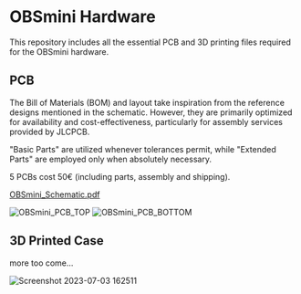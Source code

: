 # OBSmini Hardware
This repository includes all the essential PCB and 3D printing files required for the OBSmini hardware.



## PCB

The Bill of Materials (BOM) and layout take inspiration from the reference designs mentioned in the schematic. 
However, they are primarily optimized for availability and cost-effectiveness, particularly for assembly services provided by JLCPCB.

"Basic Parts" are utilized whenever tolerances permit, while "Extended Parts" are employed only when absolutely necessary.

5 PCBs cost 50€ (including parts, assembly and shipping).

[OBSmini_Schematic.pdf](https://github.com/MegaC-C/OBSmini_hardware/files/11957442/OBSmini_PCB.pdf)

![OBSmini_PCB_TOP](https://github.com/MegaC-C/OBSmini_hardware/assets/59622754/084783b6-e975-47cb-9078-59f3e9be8290)
![OBSmini_PCB_BOTTOM](https://github.com/MegaC-C/OBSmini_hardware/assets/59622754/677102eb-12ff-4518-bbf8-132eba382837)





## 3D Printed Case

more too come...

![Screenshot 2023-07-03 162511](https://github.com/MegaC-C/OBSmini_hardware/assets/59622754/789eb938-b8c1-4b70-9bcf-f51d8a774445)
